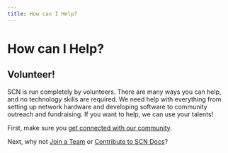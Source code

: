 ```yaml
---
title: How can I Help?
---
```


# How can I Help?

## Volunteer!

SCN is run completely by volunteers. There are many ways you can help, and no technology skills are required. We need help with everything from setting up network hardware and developing software to community outreach and fundraising. If you want to help, we can use your talents!

First, make sure you [get connected with our community]({{site.url}}/community/join.html).

Next, why not [Join a Team]({{site.url}}/community/teams.html) or [Contribute to SCN Docs]({{site.url}}/contribute.html)?